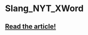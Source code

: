 # Slang_NYT_XWord

## <a href = "https://aishichandra.github.io/Slang_NYT_XWord/"> Read the article! </a>

